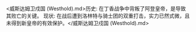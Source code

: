 <威斯达姆卫戍国 (Westhold).md>历史: 在丁香战争中背叛了阿登皇帝，是导致其败亡的关键。
  现状: 在战后遭到洛林特与骑士团的双重打击，实力已然式微，且未得到新皇帝的有效保护。</威斯达姆卫戍国 (Westhold).md>